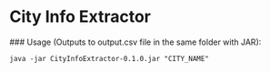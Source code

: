 # City Info Extractor

### Usage (Outputs to output.csv file in the same folder with JAR):

``
java -jar CityInfoExtractor-0.1.0.jar "CITY_NAME"
``